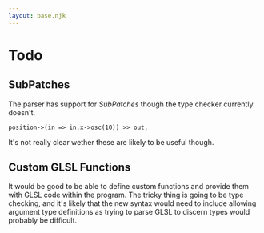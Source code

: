 ```yaml
---
layout: base.njk
---
```


# Todo

## SubPatches

The parser has support for *SubPatches* though the type checker currently doesn't.

```snek
position->(in => in.x->osc(10)) >> out;
```

It's not really clear wether these are likely to be useful though.

## Custom GLSL Functions

It would be good to be able to define custom functions and provide them with GLSL code within the program. The tricky thing is going to be type checking, and it's likely that the new syntax would need to include allowing argument type definitions as trying to parse GLSL to discern types would probably be difficult.
